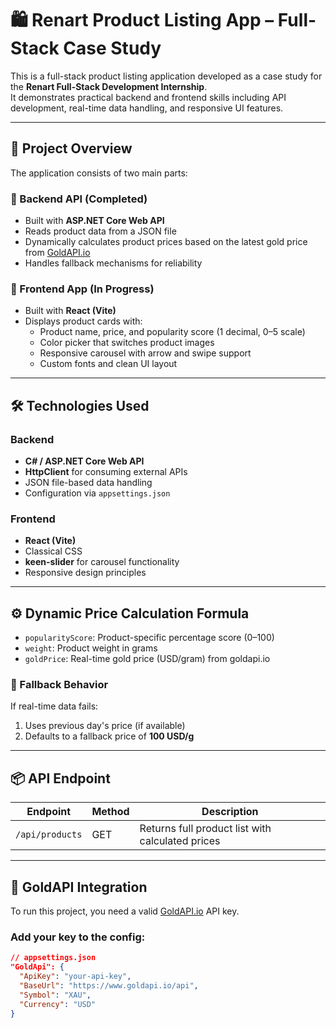 # 🛍️ Renart Product Listing App – Full-Stack Case Study

This is a full-stack product listing application developed as a case study for the **Renart Full-Stack Development Internship**.  
It demonstrates practical backend and frontend skills including API development, real-time data handling, and responsive UI features.

---

## 🚀 Project Overview

The application consists of two main parts:

### 🧩 Backend API (Completed)
- Built with **ASP.NET Core Web API**
- Reads product data from a JSON file
- Dynamically calculates product prices based on the latest gold price from [GoldAPI.io](https://www.goldapi.io/)
- Handles fallback mechanisms for reliability

### 🎨 Frontend App (In Progress)
- Built with **React (Vite)**
- Displays product cards with:
  - Product name, price, and popularity score (1 decimal, 0–5 scale)
  - Color picker that switches product images
  - Responsive carousel with arrow and swipe support
  - Custom fonts and clean UI layout

---

## 🛠️ Technologies Used

### Backend
- **C# / ASP.NET Core Web API**
- **HttpClient** for consuming external APIs
- JSON file-based data handling
- Configuration via `appsettings.json`

### Frontend
- **React (Vite)**
- Classical CSS
- **keen-slider** for carousel functionality
- Responsive design principles

---

## ⚙️ Dynamic Price Calculation Formula



- `popularityScore`: Product-specific percentage score (0–100)
- `weight`: Product weight in grams
- `goldPrice`: Real-time gold price (USD/gram) from goldapi.io

### 🔁 Fallback Behavior
If real-time data fails:
1. Uses previous day's price (if available)
2. Defaults to a fallback price of **100 USD/g**

---

## 📦 API Endpoint

| Endpoint         | Method | Description                          |
|------------------|--------|--------------------------------------|
| `/api/products`  | GET    | Returns full product list with calculated prices |

---

## 🔐 GoldAPI Integration

To run this project, you need a valid [GoldAPI.io](https://www.goldapi.io/) API key.

### Add your key to the config:
```json
// appsettings.json
"GoldApi": {
  "ApiKey": "your-api-key",
  "BaseUrl": "https://www.goldapi.io/api",
  "Symbol": "XAU",
  "Currency": "USD"
}
